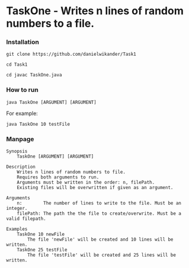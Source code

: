 # TaskOne - Writes n lines of random numbers to a file.

### Installation
`git clone https://github.com/danielwikander/Task1`

`cd Task1`

`cd javac TaskOne.java`

### How to run
`java TaskOne [ARGUMENT] [ARGUMENT]`

For example:

`java TaskOne 10 testFile`

### Manpage
```
Synopsis 
    TaskOne [ARGUMENT] [ARGUMENT]
    
Description
    Writes n lines of random numbers to file.
    Requires both arguments to run.
    Arguments must be written in the order: n, filePath.
    Existing files will be overwritten if given as an argument.

Arguments
    n:        The number of lines to write to the file. Must be an integer.
    filePath: The path the the file to create/overwrite. Must be a valid filepath.

Examples
    TaskOne 10 newFile
        The file 'newFile' will be created and 10 lines will be written.
    TaskOne 25 testFile
        The file 'testFile' will be created and 25 lines will be written.
```
